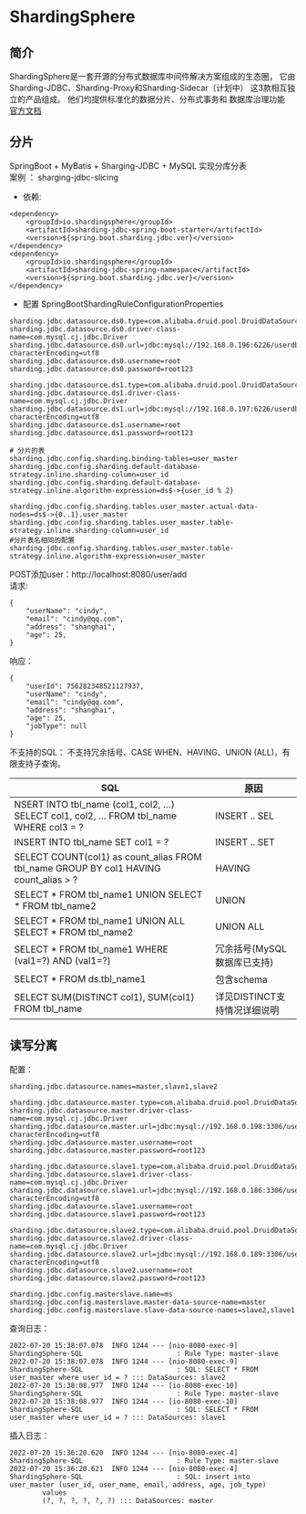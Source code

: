 # ShardingSphere
## 简介
ShardingSphere是一套开源的分布式数据库中间件解决方案组成的生态圈，
它由Sharding-JDBC、Sharding-Proxy和Sharding-Sidecar（计划中）
这3款相互独立的产品组成。 他们均提供标准化的数据分片、分布式事务和
数据库治理功能 \
[官方文档](https://shardingsphere.apache.org/document/legacy/3.x/document/cn/features/sharding/concept/sharding/)

## 分片 
SpringBoot + MyBatis + Sharging-JDBC + MySQL 实现分库分表 \
案例 ： sharging-jdbc-slicing 
* 依赖:
```
<dependency>
    <groupId>io.shardingsphere</groupId>
    <artifactId>sharding-jdbc-spring-boot-starter</artifactId>
    <version>${spring.boot.sharding.jdbc.ver}</version>
</dependency>
<dependency>
    <groupId>io.shardingsphere</groupId>
    <artifactId>sharding-jdbc-spring-namespace</artifactId>
    <version>${spring.boot.sharding.jdbc.ver}</version>
</dependency>
```
* 配置
  SpringBootShardingRuleConfigurationProperties
```
sharding.jdbc.datasource.ds0.type=com.alibaba.druid.pool.DruidDataSource
sharding.jdbc.datasource.ds0.driver-class-name=com.mysql.cj.jdbc.Driver
sharding.jdbc.datasource.ds0.url=jdbc:mysql://192.168.0.196:6226/userdb?characterEncoding=utf8
sharding.jdbc.datasource.ds0.username=root
sharding.jdbc.datasource.ds0.password=root123

sharding.jdbc.datasource.ds1.type=com.alibaba.druid.pool.DruidDataSource
sharding.jdbc.datasource.ds1.driver-class-name=com.mysql.cj.jdbc.Driver
sharding.jdbc.datasource.ds1.url=jdbc:mysql://192.168.0.197:6226/userdb?characterEncoding=utf8
sharding.jdbc.datasource.ds1.username=root
sharding.jdbc.datasource.ds1.password=root123

# 分片的表
sharding.jdbc.config.sharding.binding-tables=user_master
sharding.jdbc.config.sharding.default-database-strategy.inline.sharding-column=user_id
sharding.jdbc.config.sharding.default-database-strategy.inline.algorithm-expression=ds$->{user_id % 2}

sharding.jdbc.config.sharding.tables.user_master.actual-data-nodes=ds$->{0..1}.user_master
sharding.jdbc.config.sharding.tables.user_master.table-strategy.inline.sharding-column=user_id
#分片表名相同的配置
sharding.jdbc.config.sharding.tables.user_master.table-strategy.inline.algorithm-expression=user_master
```
POST添加user：http://localhost:8080/user/add  
请求:
````
{
    "userName": "cindy",
    "email": "cindy@qq.com",
    "address": "shanghai",
    "age": 25,
}
````
响应：
```
{
    "userId": 756282348521127937,
    "userName": "cindy",
    "email": "cindy@qq.com",
    "address": "shanghai",
    "age": 25,
    "jobType": null
}
```
不支持的SQL：
不支持冗余括号、CASE WHEN、HAVING、UNION (ALL)，有限支持子查询。

| SQL | 原因            |
|-----|---------------|
|NSERT INTO tbl_name (col1, col2, …) SELECT col1, col2, … FROM tbl_name WHERE col3 = ?| INSERT .. SEL |
|INSERT INTO tbl_name SET col1 = ?| INSERT .. SET |
|SELECT COUNT(col1) as count_alias FROM tbl_name GROUP BY col1 HAVING count_alias > ?| HAVING        |
|SELECT * FROM tbl_name1 UNION SELECT * FROM tbl_name2|UNION|
|SELECT * FROM tbl_name1 UNION ALL SELECT * FROM tbl_name2|UNION ALL|
|SELECT * FROM tbl_name1 WHERE (val1=?) AND (val1=?)|冗余括号(MySQL数据库已支持)|
|SELECT * FROM ds.tbl_name1|包含schema|
|SELECT SUM(DISTINCT col1), SUM(col1) FROM tbl_name|详见DISTINCT支持情况详细说明|

## 读写分离
配置：
````
sharding.jdbc.datasource.names=master,slave1,slave2

sharding.jdbc.datasource.master.type=com.alibaba.druid.pool.DruidDataSource
sharding.jdbc.datasource.master.driver-class-name=com.mysql.cj.jdbc.Driver
sharding.jdbc.datasource.master.url=jdbc:mysql://192.168.0.198:3306/userdb?characterEncoding=utf8
sharding.jdbc.datasource.master.username=root
sharding.jdbc.datasource.master.password=root123

sharding.jdbc.datasource.slave1.type=com.alibaba.druid.pool.DruidDataSource
sharding.jdbc.datasource.slave1.driver-class-name=com.mysql.cj.jdbc.Driver
sharding.jdbc.datasource.slave1.url=jdbc:mysql://192.168.0.186:3306/userdb?characterEncoding=utf8
sharding.jdbc.datasource.slave1.username=root
sharding.jdbc.datasource.slave1.password=root123

sharding.jdbc.datasource.slave2.type=com.alibaba.druid.pool.DruidDataSource
sharding.jdbc.datasource.slave2.driver-class-name=com.mysql.cj.jdbc.Driver
sharding.jdbc.datasource.slave2.url=jdbc:mysql://192.168.0.189:3306/userdb?characterEncoding=utf8
sharding.jdbc.datasource.slave2.username=root
sharding.jdbc.datasource.slave2.password=root123

sharding.jdbc.config.masterslave.name=ms
sharding.jdbc.config.masterslave.master-data-source-name=master
sharding.jdbc.config.masterslave.slave-data-source-names=slave2,slave1
````
查询日志：
``````
2022-07-20 15:38:07.078  INFO 1244 --- [nio-8080-exec-9] ShardingSphere-SQL                       : Rule Type: master-slave
2022-07-20 15:38:07.078  INFO 1244 --- [nio-8080-exec-9] ShardingSphere-SQL                       : SQL: SELECT * FROM user_master where user_id = ? ::: DataSources: slave2
2022-07-20 15:38:08.977  INFO 1244 --- [io-8080-exec-10] ShardingSphere-SQL                       : Rule Type: master-slave
2022-07-20 15:38:08.977  INFO 1244 --- [io-8080-exec-10] ShardingSphere-SQL                       : SQL: SELECT * FROM user_master where user_id = ? ::: DataSources: slave1
``````
插入日志：
````
2022-07-20 15:36:20.620  INFO 1244 --- [nio-8080-exec-4] ShardingSphere-SQL                       : Rule Type: master-slave
2022-07-20 15:36:20.621  INFO 1244 --- [nio-8080-exec-4] ShardingSphere-SQL                       : SQL: insert into user_master (user_id, user_name, email, address, age, job_type)
        values
        (?, ?, ?, ?, ?, ?) ::: DataSources: master
````
